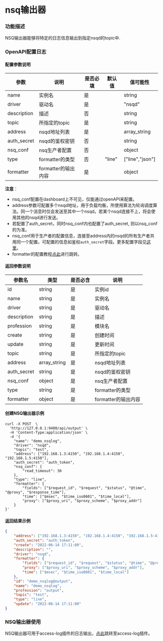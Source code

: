 # nsq输出器

### 功能描述

NSQ输出器能够将特定的日志信息输出到指定nsqd的topic中.



### OpenAPI配置日志

#### 配置参数说明

| 参数        | 说明                | 是否必填 | 默认值 | 值可能性        |
| ----------- | ------------------- | -------- | ------ | --------------- |
| name        | 实例名              | 是       |        | string          |
| driver      | 驱动名              | 是       |        | "nsqd"          |
| description | 描述                | 否       |        | string          |
| topic       | 所指定的topic       | 是       |        | string          |
| address     | nsqd地址列表        | 是       |        | array_string    |
| auth_secret | nsqd的鉴权密钥      | 否       |        | string          |
| nsq_conf    | nsq生产者配置       | 否       |        | object          |
| type        | formatter的类型     | 否       | "line" | ["line","json"] |
| formatter   | formatter的输出内容 | 是       |        | object          |

**注意**：

* nsq_conf配置在dashboard上不可见，仅能通过openAPI来配置。
* address参数可配置多个nsqd地址，用于负载均衡，所使用算法为轮询调度算法。同一个消息时仅会发送至其中一个nsqd。若某个nsqd连接不上，将会使用其他的nsqd进行发送。
* 若配置了auth_secret，同时nsq_conf内也配置了auth_secret, 则以nsq_conf的为准。
* nsq_conf用于生产者的配置信息，连接至address内的nsqd的所有生产者共用同一个配置。可配置的信息如鉴权`auth_secret`字段。更多配置字段见[这里](https://pkg.go.dev/github.com/nsqio/go-nsq#Config)。
* formatter的配置教程[点此](/docs/apinto/formatter/)进行跳转。



#### 返回参数说明

| 参数名      | 类型         | 是否必含 | 说明                |
| ----------- | ------------ | -------- | ------------------- |
| id          | string       | 是       | 实例id              |
| name        | string       | 是       | 实例名              |
| driver      | string       | 是       | 驱动名              |
| description | string       | 是       | 描述                |
| profession  | string       | 是       | 模块名              |
| create      | string       | 是       | 创建时间            |
| update      | string       | 是       | 更新时间            |
| topic       | string       | 是       | 所指定的topic       |
| address     | array_string | 是       | nsqd地址列表        |
| auth_secret | string       | 是       | nsqd的鉴权密钥      |
| nsq_conf    | object       | 是       | nsq生产者配置       |
| type        | string       | 是       | formatter的类型     |
| formatter   | object       | 是       | formatter的输出内容 |



#### 创建NSQ输出器示例

```shell
curl -X POST  \
  'http://127.0.0.1:9400/api/output' \
  -H 'Content-Type:application/json' \
  -d '{
	"name": "demo_nsqlog",
	"driver": "nsqd",
	"topic": "test",
	"address": ["192.168.1.3:4150", "192.168.1.4:4150", "192.168.1.5:4150"],
	"auth_secret": "auth_token",
	"nsq_conf": {
		"read_timeout": 30
	},
	"type": "line",
	"formatter": {
		"fields": ["$request_id", "$request", "$status", "@time", "@proxy", "$response_time"],
		"time": ["$msec", "$time_iso8601", "$time_local"],
		"proxy": ["$proxy_uri", "$proxy_scheme", "$proxy_addr"]
	}
}'
```

#### 返回结果示例

```json
{
	"address": ["192.168.1.3:4150", "192.168.1.4:4150", "192.168.1.5:4150"],
	"auth_secret": "auth_token",
	"create": "2022-06-14 17:11:00",
	"description": "",
	"driver": "nsqd",
	"formatter": {
		"fields": ["$request_id", "$request", "$status", "@time", "@proxy", "$response_time"],
		"proxy": ["$proxy_uri", "$proxy_scheme", "$proxy_addr"],
		"time": ["$msec", "$time_iso8601", "$time_local"]
	},
	"id": "demo_nsqlog@output",
	"name": "demo_nsqlog",
	"profession": "output",
	"topic": "test",
	"type": "line",
	"update": "2022-06-14 17:11:00"
}
```



### NSQ输出器使用

NSQ输出器可用于access-log插件的日志输出，[点此](/docs/apinto/plugins/access_log)跳转至access-log插件。

